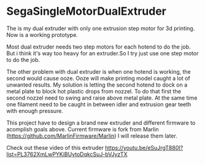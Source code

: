 # SegaSingleMotorDualExtruder

The is my dual extruder with only one extrusion step motor for 3d printing.
Now is a working prototype.

Most dual extruder needs two step motors for each hotend to do the job.
But i think it's way too heavy for an extruder.So I try just use one step motor to do the job.

The other problem with dual extruder is when one hotend is working, the second would cause ooze.
Ooze will make printing model caught a lot of unwanted results.
My solution is letting the second hotend to dock on a metal plate to block hot plastic drops from nozzel.
To do that first the second nozzel need to swing and raise above metal plate.
At the same time one filament need to be caught in between idler and extrusion gear teeth with enough pressure.

This project have to design a brand new extruder and different firmware to acomplish goals above.
Current firmware is fork from Marlin (https://github.com/MarlinFirmware/Marlin)
I will release them later.

Check out these video of this extruder
https://youtu.be/eSuJrgT880I?list=PL3762XmLwPYKiBUytoDqkcSuJ-bVJyzTX

